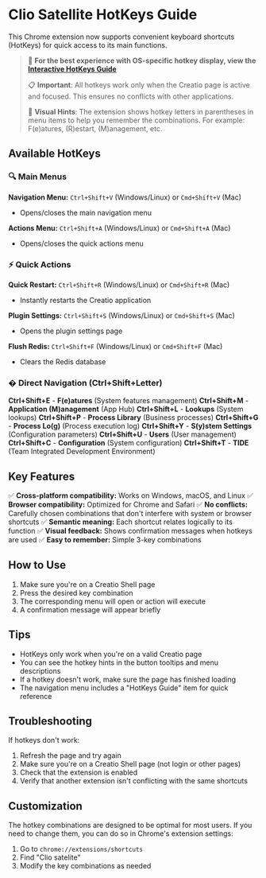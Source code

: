 # Clio Satellite HotKeys Guide

This Chrome extension now supports convenient keyboard shortcuts (HotKeys) for quick access to its main functions.

> 📱 **For the best experience with OS-specific hotkey display, view the [Interactive HotKeys Guide](hotkeys.html)**
> 
> 📋 **Important**: All hotkeys work only when the Creatio page is active and focused. This ensures no conflicts with other applications.
>
> 🎯 **Visual Hints**: The extension shows hotkey letters in parentheses in menu items to help you remember the combinations. For example: F(e)atures, (R)estart, (M)anagement, etc.

## Available HotKeys

### 🔍 Main Menus
**Navigation Menu:** `Ctrl+Shift+V` (Windows/Linux) or `Cmd+Shift+V` (Mac)
- Opens/closes the main navigation menu

**Actions Menu:** `Ctrl+Shift+A` (Windows/Linux) or `Cmd+Shift+A` (Mac)  
- Opens/closes the quick actions menu

### ⚡ Quick Actions
**Quick Restart:** `Ctrl+Shift+R` (Windows/Linux) or `Cmd+Shift+R` (Mac)
- Instantly restarts the Creatio application

**Plugin Settings:** `Ctrl+Shift+S` (Windows/Linux) or `Cmd+Shift+S` (Mac)
- Opens the plugin settings page

**Flush Redis:** `Ctrl+Shift+F` (Windows/Linux) or `Cmd+Shift+F` (Mac)
- Clears the Redis database

### � Direct Navigation (Ctrl+Shift+Letter)
**Ctrl+Shift+E** - **F(e)atures** (System features management)
**Ctrl+Shift+M** - **Application (M)anagement** (App Hub)
**Ctrl+Shift+L** - **Lookups** (System lookups)
**Ctrl+Shift+P** - **Process Library** (Business processes)
**Ctrl+Shift+G** - **Process Lo(g)** (Process execution log)
**Ctrl+Shift+Y** - **S(y)stem Settings** (Configuration parameters)
**Ctrl+Shift+U** - **Users** (User management)
**Ctrl+Shift+C** - **Configuration** (System configuration)
**Ctrl+Shift+T** - **TIDE** (Team Integrated Development Environment)

## Key Features

✅ **Cross-platform compatibility:** Works on Windows, macOS, and Linux
✅ **Browser compatibility:** Optimized for Chrome and Safari
✅ **No conflicts:** Carefully chosen combinations that don't interfere with system or browser shortcuts
✅ **Semantic meaning:** Each shortcut relates logically to its function
✅ **Visual feedback:** Shows confirmation messages when hotkeys are used
✅ **Easy to remember:** Simple 3-key combinations

## How to Use

1. Make sure you're on a Creatio Shell page
2. Press the desired key combination
3. The corresponding menu will open or action will execute
4. A confirmation message will appear briefly

## Tips

- HotKeys only work when you're on a valid Creatio page
- You can see the hotkey hints in the button tooltips and menu descriptions
- If a hotkey doesn't work, make sure the page has finished loading
- The navigation menu includes a "HotKeys Guide" item for quick reference

## Troubleshooting

If hotkeys don't work:
1. Refresh the page and try again
2. Make sure you're on a Creatio Shell page (not login or other pages)
3. Check that the extension is enabled
4. Verify that another extension isn't conflicting with the same shortcuts

## Customization

The hotkey combinations are designed to be optimal for most users. If you need to change them, you can do so in Chrome's extension settings:
1. Go to `chrome://extensions/shortcuts`
2. Find "Clio satelite" 
3. Modify the key combinations as needed
